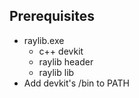 ## Prerequisites

- raylib.exe
	- c++ devkit
	- raylib header
	- raylib lib
- Add devkit's /bin to PATH